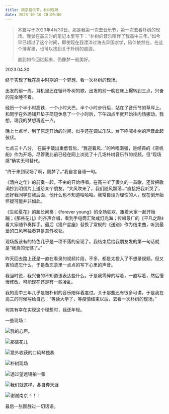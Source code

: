 ```yaml
---
title: 南京音乐节，朴树现场
date: 2023-10-10 20:00:00
---
```


> 本篇写于2023年4月30日。那是我第一次去音乐节，第一次去看朴树的现场。我曾在高三时的笔记本里写下：“朴树的音乐陪伴了我高中三年。”如今早已超过了这个时间，即使现在我漂洋过海去异国求学，陪伴依然在。在这个博客里，也可以找到关于朴树的痕迹。
>
> 直到如今回忆起来，仍像梦一般美好。

2023.04.30

终于实现了我在高中时期的一个梦想，看一次朴树的现场。

出发的前一周，耳机里还在循环朴树的歌，出发的前一晚在床上辗转到三点，兴奋的完全睡不着。

经历一个半小时高铁，一个小时大巴，半个小时步行后，站在了音乐节的草坪上。和同学在外场铺开垫子简短休息了一个小时后，下午四点半就开始往内场挪动。我想，理我的梦想再近一点。

晚上七点半，到了原定开始的时间，似乎还在调试乐队。台下呼喊朴树的声音此起彼伏。

七点三十八分， 在鼓手敲出重低音后，“我迎着风...”的吟唱渐强，是经典的《空帆船》作为开场。尽管我此前已经在网上浏览了十几场朴树音乐节的视频，但“现场感”确实无可替代。

“终于来到现场了啊，圆梦了。”我自言自语一句。

《清白之年》的前奏一起，不由的开始哼唱。在高三听了很久的一首歌，还曾把歌词抄到明信片上送给某个朋友。“大风吹来了，我们随风飘荡...”直接把我听哭了，还好我同学在我后面，他什么也不知道哈哈哈。我常自诩为理性的人，现在倒开始怀疑可能并非如此。

《生如夏花》的超长间奏；《forever young》的全场狂欢，跟着大家一起开始蹦；《那些花儿》的齐声合唱，看到手电筒汇聚成灯光海；传唱最广的《平凡之路》看大家随节奏挥手。最后《猎户星座》替换了常规的《送别》作为结束曲，听到最爱的口风琴独奏算是意外收获。

现场版该有的特色几乎是一项不落的呈现了。我结束后给我朋友发的第一句话就是“我真的无憾了。”

昨天回去路上还是一直在看录的视频片段，不多，都是太投入了不想录视频。但又害怕遗忘什么，于是备忘录里一点点的写下心里的声音。

我当时说，我兴奋的不知道该表达些什么。于是我零碎的写着，一直写着，然后慢慢修改，可能现在还是有一些凌乱。

我的高中三年几乎是被朴树的音乐陪伴着度过。关于那些还有很多可讲。于是我在高三的时候写给自己：“等读大学了，等疫情结束以后，去看一次朴树的现场。”

何其有幸在实现这个理想时，我还年轻。



一些现场：

![我的心声。](\img\pushu01.jpg)

![那些花儿](\img\pushu02.jpg)

![意外收获的口风琴独奏](\img\pushu03.jpg)

![朴树现场](\img\pushu04.jpg)

![透过望远镜拍一张](\img\pushu05.jpg)

![我们就这样，各自奔天涯](\img\pushu06.jpg)

![谢谢南京！！！](\img\pushu07.jpg)

最后一张图胜过一切话语。